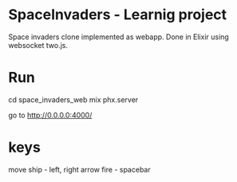# SpaceInvaders - Learnig project

Space invaders clone implemented as webapp. Done in Elixir using websocket two.js.

# Run
cd space_invaders_web
mix phx.server

go to http://0.0.0.0:4000/

# keys
move ship - left, right arrow
fire - spacebar